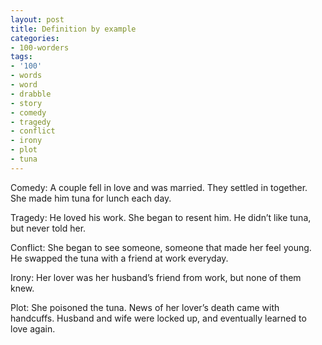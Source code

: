 ```yaml
---
layout: post
title: Definition by example
categories:
- 100-worders
tags:
- '100'
- words
- word
- drabble
- story
- comedy
- tragedy
- conflict
- irony
- plot
- tuna
---
```

Comedy: A couple fell in love and was married. They settled in together. She made him tuna for lunch each day.

Tragedy: He loved his work. She began to resent him. He didn’t like tuna, but never told her.

Conflict: She began to see someone, someone that made her feel young. He swapped the tuna with a friend at work everyday.

Irony: Her lover was her husband’s friend from work, but none of them knew.

Plot: She poisoned the tuna. News of her lover’s death came with handcuffs. Husband and wife were locked up, and eventually learned to love again.
